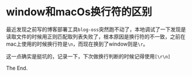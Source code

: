 # window和macOs换行符的区别

[tag]:window|macOs|换行符
[create]:2021-09-01

最近发现之前写的博客部署工具`blog-oss`突然跑不动了，本地调试了一下发现是读取文件的时候用正则匹配取列表失败了，根本原因是换行符的不一致，之前在mac上使用的时候换行符是`\n`，而现在换到了window则是`\r`。

这一点确实是挺坑的，记录一下，下次做换行判断的时候记得使用`[\r\n]`

The End.
